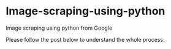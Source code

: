 # Image-scraping-using-python
Image scraping using python from Google


Please follow the post below to understand the whole process: 

